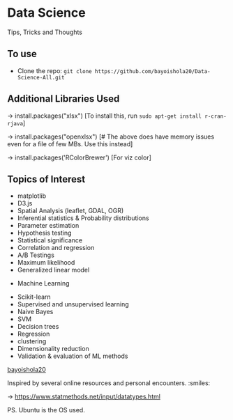 # Data Science

Tips, Tricks and Thoughts

## To use

* Clone the repo: `git clone https://github.com/bayoishola20/Data-Science-All.git`

## Additional Libraries Used

&rightarrow; install.packages("xlsx") [To install this, run `sudo apt-get install r-cran-rjava`]

&rightarrow; install.packages("openxlsx") [# The above does have memory issues even for a file of few MBs. Use this instead]

&rightarrow; install.packages('RColorBrewer') [For viz color]

## Topics of Interest

* matplotlib
* D3.js
* Spatial Analysis (leaflet, GDAL, OGR)
* Inferential statistics & Probability distributions
* Parameter estimation
* Hypothesis testing
* Statistical significance
* Correlation and regression
* A/B Testings
* Maximum likelihood
* Generalized linear model

- Machine Learning
* Scikit-learn
* Supervised and unsupervised learning
* Naive Bayes
* SVM
* Decision trees
* Regression
* clustering
* Dimensionality reduction
* Validation & evaluation of ML methods

[bayoishola20](https://github.com/bayoishola20/)

Inspired by several online resources and personal encounters. :smiles:

&rightarrow; https://www.statmethods.net/input/datatypes.html

PS. Ubuntu is the OS used.